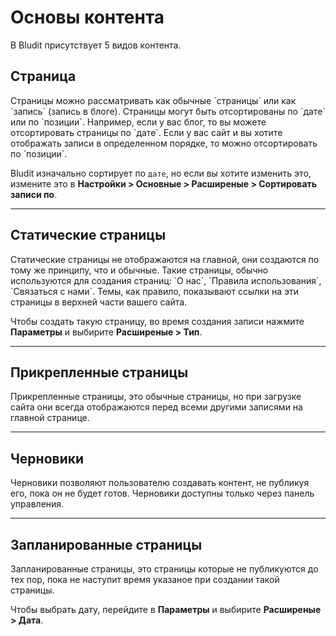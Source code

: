 # Основы контента
<!-- position: 1 -->

В Bludit присутствует 5 видов контента.

<h2 id="pages">Страница</h2>
Страницы можно рассматривать как обычные `страницы` или как `запись` (запись в блоге). Страницы могут быть отсортированы по `дате` или по `позиции`.
Например, если у вас блог, то вы можете отсортировать страницы по `дате`. Если у вас сайт и вы хотите отображать записи в определенном порядке, то можно отсортировать по `позиции`.

Bludit изначально сортирует по `дате`, но если вы хотите изменить это, измените это в  **Настройки > Основные > Расширеные > Сортировать записи по**.

---

<h2 id="static">Статические страницы</h2>
Статические страницы не отображаются на главной, они создаются по тому же принципу, что и обычные. Такие страницы, обычно используются для создания страниц: `О нас`, `Правила использования`, `Связаться с нами`. Темы, как правило, показывают ссылки на эти страницы в верхней части вашего сайта.

Чтобы создать такую страницу, во время создания записи нажмите **Параметры** и выбирите  **Расширеные > Тип**.

---

<h2 id="sticky">Прикрепленные страницы</h2>
Прикрепленные страницы, это обычные страницы, но при загрузке сайта они всегда отображаются перед всеми другими записями на главной странице.

---

<h2 id="draft">Черновики</h2>
Черновики позволяют пользователю создавать контент, не публикуя его, пока он не будет готов. Черновики доступны только через панель управления.

---

<h2 id="scheduled">Запланированные страницы</h2>
Запланированные страницы, это страницы которые не публикуются до тех пор, пока не наступит время указаное при создании такой страницы.

Чтобы выбрать дату, перейдите в **Параметры** и выбирите **Расширеные > Дата**.
